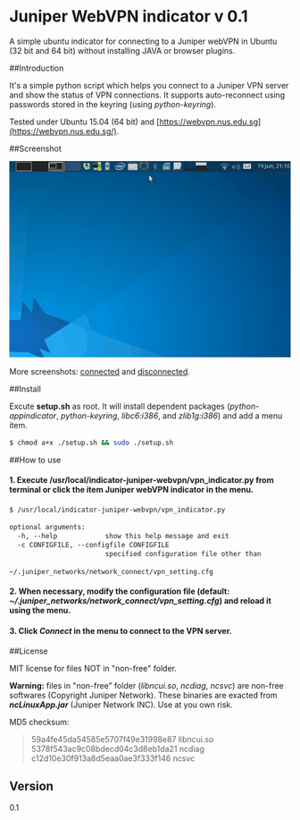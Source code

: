 # Juniper WebVPN indicator v 0.1

A simple ubuntu indicator for connecting to a Juniper webVPN in Ubuntu (32 bit and 64 bit) without installing JAVA or browser plugins.

##Introduction

It's a simple python script which helps you connect to a Juniper VPN server and show the status of VPN connections. It supports auto-reconnect using passwords stored in the keyring (using *python-keyring*).

Tested under Ubuntu 15.04 (64 bit) and [https://webvpn.nus.edu.sg](https://webvpn.nus.edu.sg/).


##Screenshot

![demo](Screenshots/demo.gif)

More screenshots: [connected](Screenshots/Screenshot_menu_connected.png) and [disconnected](Screenshots/Screenshot_menu_disconnected.png).

##Install

Excute **setup.sh** as root. It will install dependent packages (*python-appindicator*, *python-keyring*, *libc6:i386*, and *zlib1g:i386*) and add a menu item.  

```sh
$ chmod a+x ./setup.sh && sudo ./setup.sh
```

##How to use

#### 1. Execute **/usr/local/indicator-juniper-webvpn/vpn_indicator.py** from terminal or click the item **Juniper webVPN indicator** in the menu.
```sh
$ /usr/local/indicator-juniper-webvpn/vpn_indicator.py
```

```text
optional arguments:
  -h, --help            show this help message and exit
  -c CONFIGFILE, --configfile CONFIGFILE
                        specified configuration file other than
                        ~/.juniper_networks/network_connect/vpn_setting.cfg
```

#### 2. When necessary, modify the configuration file (default: *~/.juniper_networks/network_connect/vpn_setting.cfg*) and reload it using the menu.

#### 3. Click ***Connect*** in the menu to connect to the VPN server.

##License

MIT license for files NOT in "non-free" folder.

**Warning:** files in "non-free" folder (*libncui.so*, *ncdiag*, *ncsvc*) are non-free softwares (Copyright Juniper Network).  These binaries are exacted from ***ncLinuxApp.jar*** (Juniper Network INC). Use at you own risk. 

MD5 checksum:

> 59a4fe45da54585e5707f49e31998e87  libncui.so
> 5378f543ac9c08bdecd04c3d8eb1da21  ncdiag
> c12d10e30f913a8d5eaa0ae3f333f146  ncsvc

## Version

0.1

